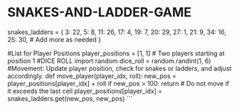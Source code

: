 # SNAKES-AND-LADDER-GAME
snakes_ladders = {
    3: 22, 5: 8, 11: 26, 17: 4, 19: 7,
    20: 29, 27: 1, 21: 9, 34: 16, 25: 30,
    # Add more as needed
}

#List for Player Positions
player_positions = [1, 1]  # Two players starting at position 1
#DICE ROLL
 import random
 dice_roll = random.randint(1, 6)
 #Movement: Update player position, check for snakes or ladders, and adjust accordingly.
 def move_player(player_idx, roll):
    new_pos = player_positions[player_idx] + roll
    if new_pos > 100:
        return  # Do not move if it exceeds the last cell
    player_positions[player_idx] = snakes_ladders.get(new_pos, new_pos)
    ```


